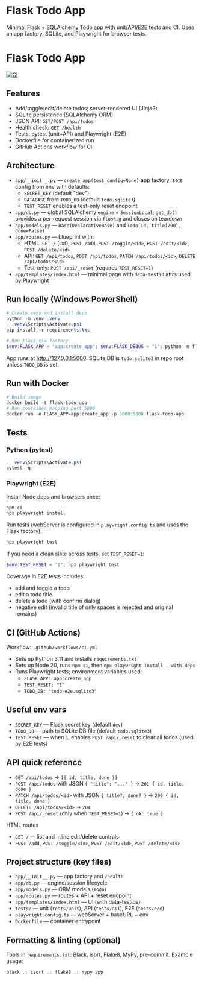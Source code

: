 # Flask Todo App

Minimal Flask + SQLAlchemy Todo app with unit/API/E2E tests and CI. Uses an app factory, SQLite, and Playwright for browser tests.
# Flask Todo App

[![CI](https://github.com/sgtsamurai92/Bug-Tracker-App/actions/workflows/ci.yml/badge.svg)](https://github.com/sgtsamurai92/Bug-Tracker-App/actions)


## Features
- Add/toggle/edit/delete todos; server-rendered UI (Jinja2)
- SQLite persistence (SQLAlchemy ORM)
- JSON API: `GET/POST /api/todos`
- Health check: `GET /health`
- Tests: pytest (unit+API) and Playwright (E2E)
- Dockerfile for containerized run
- GitHub Actions workflow for CI

## Architecture
- `app/__init__.py` — `create_app(test_config=None)` app factory; sets config from env with defaults:
  - `SECRET_KEY` (default "dev")
  - `DATABASE` from `TODO_DB` (default `todo.sqlite3`)
  - `TEST_RESET` enables a test-only reset endpoint
- `app/db.py` — global SQLAlchemy `engine` + `SessionLocal`; `get_db()` provides a per-request session via `flask.g` and closes on teardown
- `app/models.py` — `Base(DeclarativeBase)` and `Todo(id, title[200], done=False)`
- `app/routes.py` — blueprint with:
  - HTML: `GET /` (list), `POST /add`, `POST /toggle/<id>`, `POST /edit/<id>`, `POST /delete/<id>`
  - API: `GET /api/todos`, `POST /api/todos`, `PATCH /api/todos/<id>`, `DELETE /api/todos/<id>`
  - Test-only: `POST /api/_reset` (requires `TEST_RESET=1`)
- `app/templates/index.html` — minimal page with `data-testid` attrs used by Playwright

## Run locally (Windows PowerShell)
```powershell
# Create venv and install deps
python -m venv .venv
. .venv\Scripts\Activate.ps1
pip install -r requirements.txt

# Run Flask via factory
$env:FLASK_APP = "app:create_app"; $env:FLASK_DEBUG = "1"; python -m flask run
```
App runs at http://127.0.0.1:5000. SQLite DB is `todo.sqlite3` in repo root unless `TODO_DB` is set.

## Run with Docker
```powershell
# Build image
docker build -t flask-todo-app .
# Run container mapping port 5000
docker run -e FLASK_APP=app:create_app -p 5000:5000 flask-todo-app
```

## Tests
### Python (pytest)
```powershell
. .venv\Scripts\Activate.ps1
pytest -q
```

### Playwright (E2E)
Install Node deps and browsers once:
```powershell
npm ci
npx playwright install
```
Run tests (webServer is configured in `playwright.config.ts` and uses the Flask factory):
```powershell
npx playwright test
```
If you need a clean slate across tests, set `TEST_RESET=1`:
```powershell
$env:TEST_RESET = "1"; npx playwright test
```

Coverage in E2E tests includes:
- add and toggle a todo
- edit a todo title
- delete a todo (with confirm dialog)
- negative edit (invalid title of only spaces is rejected and original remains)

## CI (GitHub Actions)
Workflow: `.github/workflows/ci.yml`
- Sets up Python 3.11 and installs `requirements.txt`
- Sets up Node 20, runs `npm ci`, then `npx playwright install --with-deps`
- Runs Playwright tests; environment variables used:
  - `FLASK_APP: app:create_app`
  - `TEST_RESET: "1"`
  - `TODO_DB: "todo-e2e.sqlite3"`

## Useful env vars
- `SECRET_KEY` — Flask secret key (default `dev`)
- `TODO_DB` — path to SQLite DB file (default `todo.sqlite3`)
- `TEST_RESET` — when `1`, enables `POST /api/_reset` to clear all todos (used by E2E tests)

## API quick reference
- `GET /api/todos` → `[{ id, title, done }]`
- `POST /api/todos` with JSON `{ "title": "..." }` → `201 { id, title, done }`
- `PATCH /api/todos/<id>` with JSON `{ title?, done? }` → `200 { id, title, done }`
- `DELETE /api/todos/<id>` → `204`
- `POST /api/_reset` (only when `TEST_RESET=1`) → `{ ok: true }`

HTML routes
- `GET /` — list and inline edit/delete controls
- `POST /add`, `POST /toggle/<id>`, `POST /edit/<id>`, `POST /delete/<id>`

## Project structure (key files)
- `app/__init__.py` — app factory and `/health`
- `app/db.py` — engine/session lifecycle
- `app/models.py` — ORM models (`Todo`)
- `app/routes.py` — routes + API + reset endpoint
- `app/templates/index.html` — UI (with data-testids)
- `tests/` — unit (`tests/unit`), API (`tests/api`), E2E (`tests/e2e`)
- `playwright.config.ts` — webServer + baseURL + env
- `Dockerfile` — container entrypoint

## Formatting & linting (optional)
Tools in `requirements.txt`: Black, isort, Flake8, MyPy, pre-commit. Example usage:
```powershell
black .; isort .; flake8 .; mypy app
```
